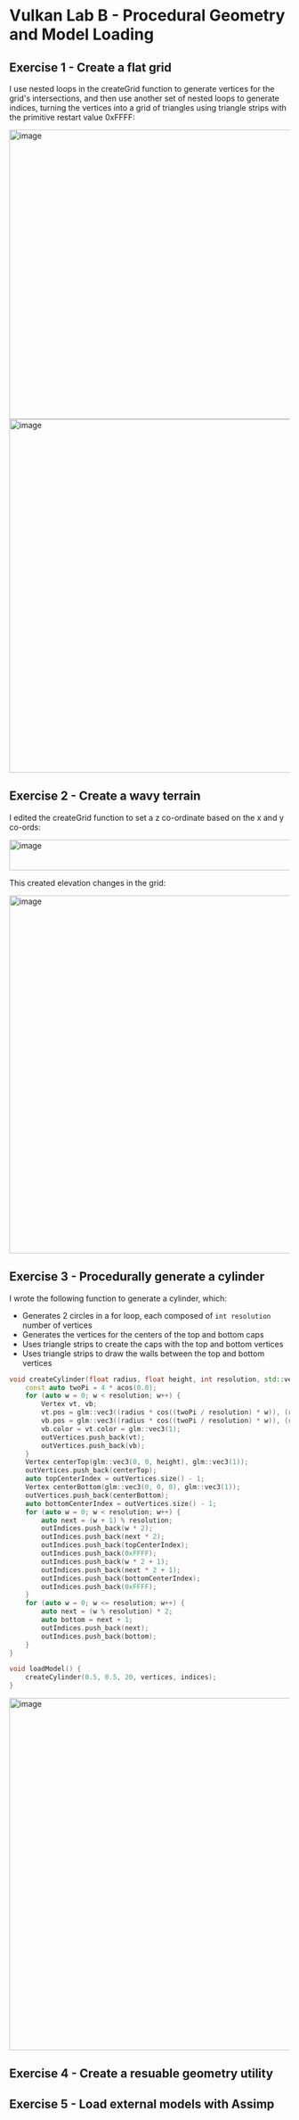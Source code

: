# Vulkan Lab B - Procedural Geometry and Model Loading

## Exercise 1 - Create a flat grid

I use nested loops in the createGrid function to generate vertices for the grid's intersections, and then use another set of nested loops to generate indices, turning the vertices into a grid of triangles using triangle strips with the primitive restart value 0xFFFF:

<img width="1155" height="519" alt="image" src="https://github.com/user-attachments/assets/d7027553-dacf-436a-8279-fcbfdf3517a7" />

<img width="804" height="634" alt="image" src="https://github.com/user-attachments/assets/5c1e6e7d-b2a3-4d27-92b9-3eb0b9f0247f" />

## Exercise 2 - Create a wavy terrain

I edited the createGrid function to set a z co-ordinate based on the x and y co-ords:

<img width="819" height="55" alt="image" src="https://github.com/user-attachments/assets/b17734da-4f6f-4a6c-9066-84e242657d5d" />

This created elevation changes in the grid:

<img width="806" height="642" alt="image" src="https://github.com/user-attachments/assets/058b4a89-50bc-48f1-88fd-8289fccdcc1e" />

## Exercise 3 - Procedurally generate a cylinder

I wrote the following function to generate a cylinder, which:
 - Generates 2 circles in a for loop, each composed of ```int resolution``` number of vertices
 - Generates the vertices for the centers of the top and bottom caps
 - Uses triangle strips to create the caps with the top and bottom vertices
 - Uses triangle strips to draw the walls between the top and bottom vertices

```c++
void createCylinder(float radius, float height, int resolution, std::vector<Vertex>& outVertices, std::vector<uint16_t>& outIndices) {
    const auto twoPi = 4 * acos(0.0);
    for (auto w = 0; w < resolution; w++) {
        Vertex vt, vb;
        vt.pos = glm::vec3((radius * cos((twoPi / resolution) * w)), (radius * sin((twoPi / resolution) * w)), height);
        vb.pos = glm::vec3((radius * cos((twoPi / resolution) * w)), (radius * sin((twoPi / resolution) * w)), 0);
        vb.color = vt.color = glm::vec3(1);
        outVertices.push_back(vt);
        outVertices.push_back(vb);
    }
    Vertex centerTop(glm::vec3(0, 0, height), glm::vec3(1));
    outVertices.push_back(centerTop);
    auto topCenterIndex = outVertices.size() - 1;
    Vertex centerBottom(glm::vec3(0, 0, 0), glm::vec3(1));
    outVertices.push_back(centerBottom);
    auto bottomCenterIndex = outVertices.size() - 1;
    for (auto w = 0; w < resolution; w++) {
        auto next = (w + 1) % resolution;
        outIndices.push_back(w * 2);
        outIndices.push_back(next * 2);
        outIndices.push_back(topCenterIndex);
        outIndices.push_back(0xFFFF);
        outIndices.push_back(w * 2 + 1);
        outIndices.push_back(next * 2 + 1);
        outIndices.push_back(bottomCenterIndex);
        outIndices.push_back(0xFFFF);
    }
    for (auto w = 0; w <= resolution; w++) {
        auto next = (w % resolution) * 2;
        auto bottom = next + 1;
        outIndices.push_back(next);
        outIndices.push_back(bottom);
    }
}

void loadModel() {
    createCylinder(0.5, 0.5, 20, vertices, indices);
}
```

<img width="792" height="632" alt="image" src="https://github.com/user-attachments/assets/1bf7e097-aea6-4b97-830a-289ecbdff8b4" />


## Exercise 4 - Create a resuable geometry utility


## Exercise 5 - Load external models with Assimp
